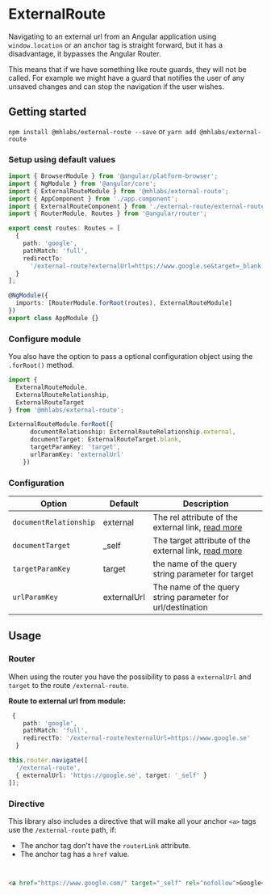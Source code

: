 # ExternalRoute



Navigating to an external url from an Angular application using `
window.location` or an anchor tag is straight forward, but it has a disadvantage, it bypasses the Angular Router.

This means that if we have something like route guards, they will not be called. For example we might have a guard that notifies the user of any unsaved changes and can stop the navigation if the user wishes.



## Getting started



`npm install @mhlabs/external-route --save` or `yarn add @mhlabs/external-route`

### Setup using default values



```typescript
import { BrowserModule } from '@angular/platform-browser';
import { NgModule } from '@angular/core';
import { ExternalRouteModule } from '@mhlabs/external-route';
import { AppComponent } from './app.component';
import { ExternalRouteComponent } from './external-route/external-route.component';
import { RouterModule, Routes } from '@angular/router';

export const routes: Routes = [
  {
    path: 'google',
    pathMatch: 'full',
    redirectTo:
      '/external-route?externalUrl=https://www.google.se&target=_blank'
  }
];

@NgModule({
  imports: [RouterModule.forRoot(routes), ExternalRouteModule]
})
export class AppModule {}
```



### Configure module

You also have the option to pass a optional configuration object using the `.forRoot()` method.

```typescript
import {
  ExternalRouteModule,
  ExternalRouteRelationship,
  ExternalRouteTarget
} from '@mhlabs/external-route';

ExternalRouteModule.forRoot({
      documentRelationship: ExternalRouteRelationship.external,
      documentTarget: ExternalRouteTarget.blank,
      targetParamKey: 'target',
      urlParamKey: 'externalUrl'
    })
```



### Configuration



| Option                 | Default     | Description                                                                                             |
| ---------------------- | ----------- | ------------------------------------------------------------------------------------------------------- |
| `documentRelationship` | external    | The rel attribute of the external link, [read more](https://www.w3schools.com/TAGS/att_a_rel.asp)       |
| `documentTarget`       | _self       | The target attribute of the external link, [read more](https://www.w3schools.com/tags/att_a_target.asp) |
| `targetParamKey`       | target      | the name of the query string parameter for target                                                       |
| `urlParamKey`          | externalUrl | The name of the query string parameter for url/destination                                              |

## Usage



### Router



When using the router you have the possibility to pass a `externalUrl` and `target` to the route `/external-route`.

**Route to external url from module:**



```typescript
 {
    path: 'google',
    pathMatch: 'full',
    redirectTo: '/external-route?externalUrl=https://www.google.se'
  }
```

```typescript
this.router.navigate([
  '/external-route',
  { externalUrl: 'https://google.se', target: '_self' }
]);
```



### Directive

This library also includes a directive that will make all your anchor `<a>` tags use the `/external-route` path, if:

- The anchor tag don't have the `routerLink` attribute.
- The anchor tag has a `href` value.



```html


<a href="https://www.google.com/" target="_self" rel="nofollow">Google</a>


```
